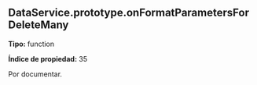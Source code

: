 ## DataService.prototype.onFormatParametersForDeleteMany

**Tipo:** function

**Índice de propiedad:** 35

Por documentar.



